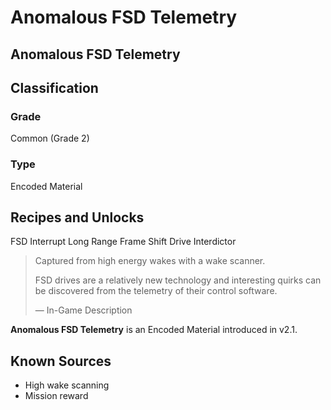 # Anomalous FSD Telemetry
##  Anomalous FSD Telemetry

## Classification

### Grade

Common (Grade 2)

### Type

Encoded Material

## Recipes and Unlocks

FSD Interrupt
 Long Range Frame Shift Drive Interdictor

> 
> 
> Captured from high energy wakes with a wake scanner.
> 
> FSD drives are a relatively new technology and interesting quirks can be discovered from the telemetry of their control software.
> 
> 
> — In-Game Description
> 

**Anomalous FSD Telemetry** is an Encoded Material introduced in v2.1.

## Known Sources

- High wake scanning
- Mission reward